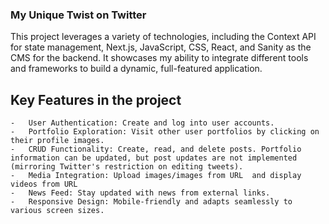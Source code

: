 ### My Unique Twist on Twitter

This project leverages a variety of technologies, including the Context API for state management, Next.js, JavaScript, CSS, React, and Sanity as the CMS for the backend. It showcases my ability to integrate different tools and frameworks to build a dynamic, full-featured application.

## Key Features in the project
    -   User Authentication: Create and log into user accounts.
    -   Portfolio Exploration: Visit other user portfolios by clicking on their profile images.
    -   CRUD Functionality: Create, read, and delete posts. Portfolio information can be updated, but post updates are not implemented (mirroring Twitter's restriction on editing tweets).
    -   Media Integration: Upload images/images from URL  and display videos from URL
    -   News Feed: Stay updated with news from external links.
    -   Responsive Design: Mobile-friendly and adapts seamlessly to various screen sizes.